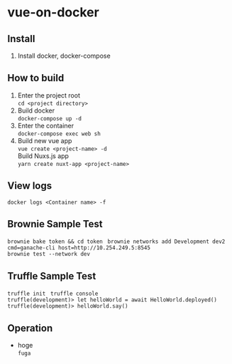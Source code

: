 # vue-on-docker

## Install
1. Install docker, docker-compose

## How to build
1. Enter the project root<br>
   ```cd <project directory>```
2. Build docker<br>
   ```docker-compose up -d```
3. Enter the container<br>
   ```docker-compose exec web sh```
4. Build new vue app<br>
   ```vue create <project-name> -d```<br>
   Build Nuxs.js app<br>
   ```yarn create nuxt-app <project-name>```

## View logs
```docker logs <Container name> -f```

## Brownie Sample Test
```brownie bake token && cd token ```
```brownie networks add Development dev2 cmd=ganache-cli host=http://10.254.249.5:8545```<br>
```brownie test --network dev```

## Truffle Sample Test
```truffle init ```
```truffle console```<br>
```truffle(development)> let helloWorld = await HelloWorld.deployed()```<br>
```truffle(development)> helloWorld.say()```<br>

## Operation
- hoge<br>
  ```fuga```
